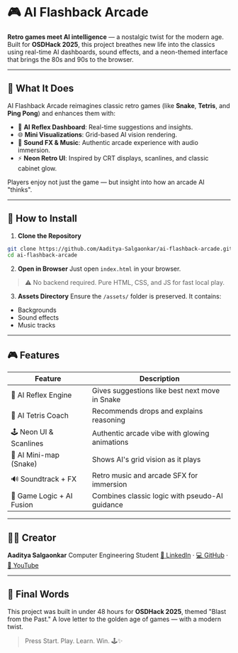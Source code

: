# 🎮 AI Flashback Arcade

**Retro games meet AI intelligence** — a nostalgic twist for the modern age. Built for **OSDHack 2025**, this project breathes new life into the classics using real-time AI dashboards, sound effects, and a neon-themed interface that brings the 80s and 90s to the browser.

---

## 🚀 What It Does

AI Flashback Arcade reimagines classic retro games (like **Snake**, **Tetris**, and **Ping Pong**) and enhances them with:

* 🧠 **AI Reflex Dashboard**: Real-time suggestions and insights.
* 🌐 **Mini Visualizations**: Grid-based AI vision rendering.
* 🎵 **Sound FX & Music**: Authentic arcade experience with audio immersion.
* ⚡ **Neon Retro UI**: Inspired by CRT displays, scanlines, and classic cabinet glow.

Players enjoy not just the game — but insight into how an arcade AI "thinks".

---

## 🧪 How to Install

1. **Clone the Repository**

```bash
git clone https://github.com/Aaditya-Salgaonkar/ai-flashback-arcade.git
cd ai-flashback-arcade
```

2. **Open in Browser**
   Just open `index.html` in your browser.

> ⚠️ No backend required. Pure HTML, CSS, and JS for fast local play.

3. **Assets Directory**
   Ensure the `/assets/` folder is preserved. It contains:

* Backgrounds
* Sound effects
* Music tracks

---

## 🎮 Features

| Feature                   | Description                                    |
| ------------------------- | ---------------------------------------------- |
| 🧠 AI Reflex Engine       | Gives suggestions like best next move in Snake |
| 🧩 AI Tetris Coach        | Recommends drops and explains reasoning        |
| 🕹️ Neon UI & Scanlines   | Authentic arcade vibe with glowing animations  |
| 📡 AI Mini-map (Snake)    | Shows AI's grid vision as it plays             |
| 🔊 Soundtrack + FX        | Retro music and arcade SFX for immersion       |
| 🧬 Game Logic + AI Fusion | Combines classic logic with pseudo-AI guidance |

---

## 🧑‍💻 Creator

**Aaditya Salgaonkar**
Computer Engineering Student
[🔗 LinkedIn](https://linkedin.com/in/aadityasalgaonkar) · [💻 GitHub](https://github.com/Aaditya-Salgaonkar) · [🩷 YouTube](https://www.youtube.com/@TechnocratsCorner)

---

## 🏁 Final Words

This project was built in under 48 hours for **OSDHack 2025**, themed "Blast from the Past." A love letter to the golden age of games — with a modern twist.

> Press Start. Play. Learn. Win. 🕹️✨
